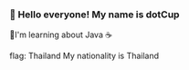 ### 🙌 Hello everyone! My name is dotCup

📖I'm learning about Java ☕

flag: Thailand My nationality is Thailand
